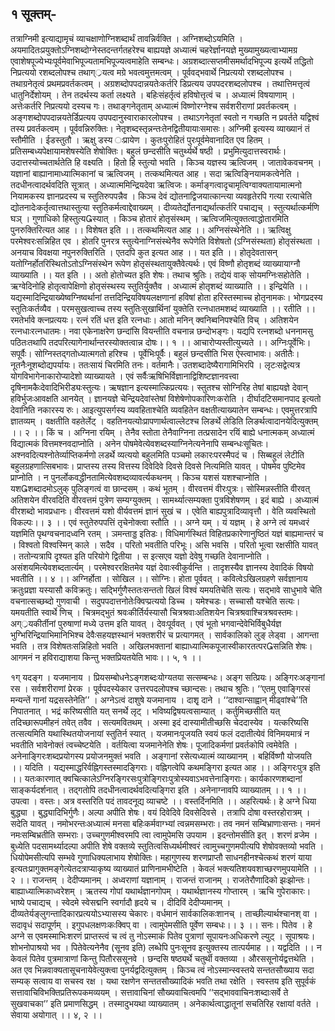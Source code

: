 ## १ सूक्तम्-
तत्राग्निमी इत्याद्यामृचं व्याचक्षाणोग्निशब्दार्थं तावन्निर्वक्ति । अग्निशब्दोऽयमिति । अयमादितःप्रयुक्तोऽग्निशब्दोग्नेस्तदन्तर्गतहरेश्च बाह्ययज्ञे अध्यात्मं चहरेर्ज्ञानयज्ञे मुख्यामुख्यत्वाभ्यामग्र एवाशेषपूज्येभ्यःपूर्वमेवाभिपूज्यतामभिपूज्यत्वमाहेति सम्बन्धः। अग्रशब्दात्सप्तमीसमर्थादभिपूज्य इत्यर्थे तद्धितो निप्रत्ययो रशब्दलोपश्च तथाग््रयत्व मग्रे भवत्वमुत्तमत्वम् । पूर्ववद्भवार्थे निप्रत्ययो रशब्दलोपश्च । तथाग्रनेतृत्वं प्रथमप्रवर्तकत्वम् । अग्रशब्दोपपदान्नयतेःकर्तरि डिप्रत्यय उपपदरशब्दलोपश्च । तथात्तिमत्तृत्वं धातुनिर्देशोयम् । तेन तदर्थस्य कर्ता लक्ष्यते । बहिःसंहर्तृत्वं हविषोत्तृत्वं च । अध्यात्मं विषयाणाम् । अत्तेःकर्तरि निप्रत्ययो दस्यच गः। तथाङ्गनेतृताम् अध्यात्मं विष्णोरग्नेश्च सर्वशरीराणां प्रवर्तकत्वम् । अङ्गशब्दोपपदान्नयतेर्डिप्रत्यय उपपदानुस्वाराकारलोपश्च । तथाऽगनेतृतां स्वतो न गच्छति न प्रवर्तते यद्विश्वं तस्य प्रवर्तकत्वम् । पूर्ववन्निरुक्तिः। नेतृशब्दस्तृन्नन्तःतेनद्वितीयायाःसमासः। अग्निमी इत्यस्य व्याख्यानं तं स्तौमीति । ईडस्तुतौ । ऋक्षु डस्य ःप्रायेण । कुतःपुरोहितं पुरःपूर्वमेवानादित एव हितम् । प्रतिसम्बध्यपेक्षायामशेषस्येति शेषोक्तिः। बहुलं छन्दसीति चतुर्थ्यर्थे षष्ठी । प्रभुमित्युदात्तस्वरार्थः। उदात्तस्योच्चतार्थतेति हि वक्ष्यति । हितो हि स्तुत्यो भवति । किञ्च यज्ञस्य ऋत्विजम् । जातावेकवचनम् । यज्ञानां बाह्यानामाध्यात्मिकानां च ऋत्विजम् । तत्कथमित्यत आह । सदा ऋत्विङ्नियामकत्वेनेति । तदधीनत्वादर्थवदिति सूत्रात् । अध्यात्ममिन्द्रियदेवा ऋत्विजः। कर्माङ्गत्वादृचामृत्विग्वाक्यतायामात्मनो नियामकस्य ज्ञानप्रदस्य च स्तुतिरुपपन्नैव । किञ्च देवं द्योतनाद्विजयात्कान्त्या व्यवहृतेरपि गत्या रत्याचेति द्योतनादेःकर्तृत्वात्तथास्तुत्या स्तुतिकर्मत्वाद्देवाख्यम् । दीव्यतेर्द्योतनाद्यर्थात्कर्तरि पचाद्यच् । स्तुत्यर्थात्कर्मणि घञ् । गुणाधिको हिस्तुत्यस्यात् । किञ्च होतारं होतृसंस्थम् । ऋत्विजमित्युक्तत्वाद्धोतारमिति पुनरुक्तिरित्यत आह ।। विशेषत इति ।। तत्कथमित्यत आह ।। अग्निसंस्थेनेति ।। ऋत्विक्षु परमेश्वरःसन्निहित एव । होतरि पुनरत्र स्तुत्येनाग्निसंस्थेनैव रूपेणेति विशेषतो (ऽग्निसंस्थता) होतृसंस्थता । अनयाच विवक्षया नपुनरुक्तिरिति । एतदपि कुत इत्यत आह ।। यत इति ।। होतृदेवतासन् यतोग्निर्होतरिस्थितोऽतोऽग्निसंस्थेन रूपेण होतृसंस्थतायुक्तैवेत्यर्थः। एवं विष्णौ होतृशब्दं व्याख्यायाग्नौ व्याख्याति ।। यत इति ।। अतो होतोच्यत इति शेषः। तथाच श्रुतिः। तद्येयं वाक् सोयमग्निःसहोतेति । ऋग्वेदिनोहि होतृत्वापेक्षिणो होतृसंस्थस्य स्तुतिर्युक्तैव । अध्यात्मं होतृशब्दं व्याख्याति ।। इन्द्रियेति ।। यद्यस्मादिन्द्रियाख्येष्वग्निष्वर्थानां तत्तदिन्द्रियविषयलक्षणानां हविषां होता हरिस्तस्माच्च होतृनामकः। भोगप्रदस्य स्तुतिःकर्तव्यैव । परमसुखत्वाच्च तस्य स्तुतिःसुखार्थिनां युक्तेति रत्नधातमशब्दं व्याख्याति ।। रतीति ।। रमतेर्भावे क्त्नप्रत्ययः। रत्नं रतिं धत्त इति रत्नधाः। आतो मनिन् क्वनिब्वनिपश्चेति विच् । अतिशयेन रत्नधाःरत्नधातमः। नवा एकेनाक्षरेण छन्दांसि वियन्तीति वचनान्न छन्दोभङ्गः। यद्यपि रत्नशब्दो धननामसु पठितःतथापि तदपरित्यागेनार्थान्तरस्योक्तत्वान्न दोषः।। १ ।।
आचारोप्यस्तीत्युच्यते ।। अग्निःपूर्वेभिः। सपूर्वैः। सोग्निस्तद्गतोध्यात्मगतो हरिश्च । पूर्वेभिःपूर्वैः। बहुलं छन्दसीति भिस ऐस्त्वाभावः। अतीतैः। नूतनैःनूशब्दोद्यपर्यायः। ततःसायं चिरमिति तनः। वर्तमानैः। उतशब्दादेष्यैरागामिभिरपि । लृटःसद्वेत्यत्र योगविभागेनाकारोप्यादेशो व्याख्यायते । एवं सर्वैःऋषिभिर्विज्ञानाद्विशिष्टज्ञानवत्त्वा दृषिनामकैःदेवादिभिरीड्यःस्तुत्यः। ऋषज्ञान इत्यस्मात्किप्रत्ययः। स्तुतश्च सोग्निरिह तेषां बाह्ययज्ञे देवान् हविर्भुजःआवक्षति आनयेत् । ज्ञानयज्ञे चेन्द्रियदेवांस्तेषां विशेषेणोपकारिणःकरोति । दीर्घादटिसमानपाद इत्यतो देवानिति नकारस्य रुः। आइत्युपसर्गस्य व्यवहिताश्चेति व्यवहितेन वक्षतीत्याख्यातेन सम्बन्धः। एवमुत्तरत्रापि ज्ञातव्यम् । वक्षतीति वहतेर्लेट् । वहतिनयत्योःप्रापणार्थत्वाल्लेटश्च लिङर्थे लेडिति लिङर्थत्वादानयेदित्युक्तम् ।। २ ।।
किं च । अग्निना रयिम् । तेनैव स्तोता तेनैवाग्निना तत्प्रसादेन रयिं बाह्ये धनात्मकम् अध्यात्मं विद्यात्मकं वित्तमश्नवदाप्नोति । अनेन पोषमेवेत्येवशब्दस्याग्निनेत्यनेनापि सम्बन्धःसूचितः। अश्नवदित्यश्नोतेर्व्याप्तिकर्मणो लडर्थे व्यत्ययो बहुलमिति पञ्चमो लकारःपरस्मैपदं च । सिब्बहुलं लेटीति बहुलग्रहणात्सिबभावः। प्राप्तस्य तस्य वित्तस्य दिवेदिवे दिवसे दिवसे नित्यमिति यावत् । पोषमेव पुष्टिमेव प्राप्नोति । न पुनर्लोकवद्धीनतामित्येवशब्दव्यावर्त्यकथनम् । किञ्च यशसं यशश्चाप्नोति । यशशब्दादमोऽलुक् पुलिङ्गत्वं वा छान्दसम् । कथं भूतम् । वीरवत्तमं वीरःपुत्रः। सोस्मिन्नस्तीति वीरवत् अतिशयेन वीरवदिति वीरवत्तमं पुत्रेण सम्यग्युक्तम् । सामर्थ्यात्सम्यक्ता पुत्रविशेषणम् । इदं बाह्ये । अध्यात्मं वीरशब्दो भावप्रधानः। वीरवत्तमं यशो वीर्यवत्तमं ज्ञानं सुखं च । एवेति बाह्यपुत्रादिव्यावृत्तौ । वेति व्यवस्थितो विकल्पः।। ३ ।।
एवं स्तुतेरुपपत्तिं तृचेनोक्त्वा स्तौति ।। अग्ने यम् । यं यज्ञम् । हे अग्ने त्वं यमध्वरं यज्ञमिति पृथग्वचनादध्वनि रतम् । ञमन्ताड्ड इतिडः। विधिमार्गस्थितं विहितप्रकारेणानुष्ठितं यज्ञं बाह्यमान्तरं च । विश्वतो विश्वस्मिन् काले । सदैव । परितो भवतीति परिभूः। असि भवसि । परितो भूत्वा रक्षसीति यावत् । ततोन्यत्रापि दृश्यत इति परियोगे द्वितीया । स इत्सएव यज्ञो देवेषु गच्छति देवानाप्नोति । असंशयमित्येवशब्दतार्त्यम् । परमेश्वररक्षितमेव यज्ञं देवाःस्वीकुर्वन्ति । तादृशस्यैव ज्ञानस्य देवादिकं विषयो भवतीति ।। ४ ।।
अग्निर्होता । सोखिल ।। सोग्निः। होता पूर्ववत् । कवित्वेऽखिलग्रहणे सर्वज्ञानाय क्रतुःप्रज्ञा यस्यासौ कविक्रतुः। सद्भिर्गुणैस्ततःसन्ततो खिलं विश्वं यमयतिचेति सत्यः। सद्भावे साधुभावे चेति वचनात्सच्छब्दो गुणवाची । सदुपपदात्तनोतेःक्विप्प्रत्ययो डिच्च । यमेश्चडः। सच्चासौ यश्चेति सत्यः। यमयतीति स्वार्थे णिच् । चित्रमद्भुतं श्रवःकीर्तिर्यस्यासौ चित्रश्रवाःअतिशयेन चित्रश्रवाश्चित्रश्रवस्तमः। अग््रयकीर्तीनां पुरुषाणां मध्ये उत्तम इति यावत् । देवःपूर्ववत् । एवं भूतो भगवान्देवेभिर्विबुधैर्यज्ञ भुग्भिरिन्द्रियाभिमानिभिश्च देवैःसहयज्ञस्थानं भक्तशरीरं च प्रत्यागमत् । सार्वकालिको लुङ् लेड्वा । आगन्ता भवति । तत्र विशेषतःसन्निहितो भवति । अखिलभक्तानां बाह्याध्यात्मिकपूजास्वीकारतत्परसन्निति शेषः। आगमनं न हविराद्याशया किन्तु भक्तप्रियतयेति भावः।। ५, १ ।।

१ग्
यदङ्ग । यजमानाय । प्रियसम्बोधनेऽङ्गशब्दःयोग्यतया सत्सम्बन्धः। अङ्ग सत्प्रियः। अङ्गिरःअङ्गानां रस । सर्वशरीराणां प्रेरक । पूर्वपदस्येकार उत्तरपदलोपश्च च्छान्दसः। तथाच श्रुतिः। ‘‘एतमु एवाङ्गिरसं मन्यन्तें गानां यद्रसस्तेनेति’’ । अग्नेऽत्वं दाशुषे यजमानाय । दाशृृ दाने । ‘‘दाश्वान्साह्वान् मीढ्वांश्चे’’ति निपातनात् । भद्रं करिष्यसीति यत् सनर्थे लृट् । भविष्यद्विषयत्वसाम्यात् । कर्तुमिच्छसीति यत् तदिच्छारूपमीहनं तवेत् तवैव । सत्यमवितथम् । अस्मा इदं दास्यामीतीच्छसि चेददास्येव । यत्करिष्यसि तत्सत्यमिति यथास्थितयोजनायां स्तुतिर्न स्यात् । यजमानःपूजयति स्वयं फलं ददातीत्येवं विनिमयमात्रं न भवतीति भावेनोक्तं त्वच्चेष्टयेति । वर्तयित्वा यजमानेनेति शेषः। पूजादिकर्मणां प्रवर्तकोपि त्वमेवेति । अनेनाङ्गिरःशब्दप्रयोगस्य प्रयोजनमुक्तं भवति । अङ्गानां रसेत्यध्यात्मं व्याख्यानम् । बहिर्विष्णौ योजयति ।। यदिति । यद्यस्माद्धरिर्वह्निगस्तस्मादङ्गिराः। वह्निगत्वेपि कथमङ्गिरा इत्यत आह ।। अङ्गिरःपुत्र इति ।। यतःकारणात् क्वचित्कालेऽग्निरङ्गिरसःपुत्रोङ्गिराःपुत्रोस्यवाऽभवत्तेनाङ्गिराः। कार्यकारणशब्दानां साङ्कर्यदर्शनात् । तद्गतोपि तदधीनत्वादर्थवदित्यङ्गिरा इति । अनेनाग्नावपि व्याख्यातम् ।। १ ।।
उपत्वा । वस्तः। अत्र वस्तरिति पदं तावदनूद्य व्याचष्टे ।। वस्तर्दिनमिति ।। अहरित्यर्थः। हे अग्ने धिया बुद्ध्या । बुद्ध्यादिभिर्गुणैः। अल्पा अपीति शेषः। वयं दिवेदिवे दिवसेदिवसे । तत्रापि दोषा वस्तरहोरात्रम् । सदेति यावत् । नमोभरन्तःअध्यात्मं मनसा बहिःकर्मवाग्भ्यां त्वन्नमसम्भराः। तव नमनं सम्बिभ्राणाःसन्तः। नमनं नमःसम्बिभ्रतीति सम्भराः। उच्चगुणमीश्वरमपि त्वा त्वामुपेमसि उपयाम । इदन्तोमसीति इत् । शरणं व्रजेम । बुध्येति पदसामर्थ्यादल्पा अपीति शेषे वक्तव्ये स्तुतित्वसिध्यर्थमीश्वरं त्वामुच्चगुणमपीत्यपि शेषोवक्तव्यो भवति । धियोपेमसीत्यपि सम्भवे गुणाधिक्यलाभाय शेषोक्तिः। महागुणस्य शरणप्राप्तौ साधनहीनश्चेत्कथं शरणं याया इत्यतःप्रागुक्तमङ्गेत्येतदत्राप्याकृष्य व्याख्यातं प्राणिनामभीष्टेति । केवलं भक्त्यतिशयवशाच्छरणमुपयामेति ।। २ ।।
राजन्तम् । देदीप्यमानम् । अध्वराणां यज्ञानाम् । राजन्तं राजानम् । राजतेरौणादिको झःझोन्तः। बाह्याध्यात्मिकाध्वरेशम् । ऋतस्य गोपां यथार्थज्ञानगोपम् । यथार्थज्ञानस्य गोप्तारम् । ऋचि गुपेराकारः। भाष्ये पचाद्यच् । स्वेदमे स्वेसद्मनि स्वर्गादौ हृदये च । दीदिविं देदीप्यमानम् । दीव्यतेर्यङ्लुगन्तादिकारप्रत्ययोऽभ्यासस्य चेकारः। वर्धमानं सार्वकालिकःशानच् । ताच्छील्यार्थश्चानश् वा । सदावृधं सदापूर्णम् । इगुपधलक्षणःकःक्विप् वा । त्वामुपेमसीति पूर्वेण सम्बधः।। ३ ।।
सनः। पितेव । हे अग्ने स एवमस्माभिःशरणं प्राप्तस्त्वं च त्वं तु नोऽस्माकं पितेव पुत्राणां सूपायनःअधिकरणे ल्युट् । सूपाश्रयः। शोभनोपाश्रयो भव । पितेवेत्यनेनैव (सूनव इति) लब्धेपि पुनःसूनव इत्युक्तस्य तात्पर्यमाह ।। यद्वदिति ।। न केवलं पितेव पुत्रमात्राणां किन्तु पितौरससूनवे । छन्दसि षष्ठ्यर्थे चतुर्थी वक्तव्या । औरससूनोर्यद्वत्तथेति । अत एव भिन्नवाक्यतासूचनायेवेत्युक्त्वा पुनर्यद्वदित्युक्तम् । किञ्च त्वं नोऽस्मान्स्वस्तये सन्ततसौख्याय सदा सम्यक् सत्वाय वा सचस्व रक्ष । यथा रक्षणेन सन्ततसौख्यादिकं भवति तथा रक्षेति । स्वस्तय इति सुपूर्वकं सत्तावाचिविभक्तिप्रतिरूपकमव्ययम् । सत्तावाचिनां सौख्यवाचित्वमपि ‘‘सद्भाववाचिनःशब्दाःसर्वे ते सुखवाचका’’ इति प्रमाणसिद्धम् । तस्मादुभयथा व्याख्यातम् । अनेकार्थत्वाद्धातूनां सचतिरिह रक्षायां वर्तते । सेवाया अयोगात् ।। ४, २ ।।

